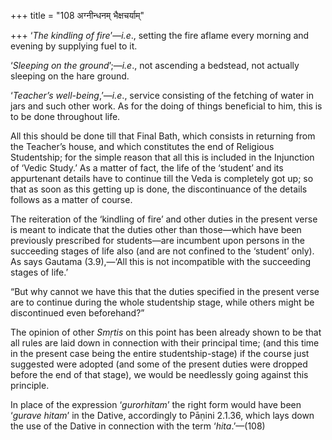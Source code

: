 +++
title = "108 अग्नीन्धनम् भैक्षचर्याम्"

+++
‘*The kindling of fire*’—*i.e*., setting the fire aflame every morning
and evening by supplying fuel to it.

‘*Sleeping on the ground*’;—*i.e*., not ascending a bedstead, not
actually sleeping on the hare ground.

‘*Teacher’s well-being*,’—*i.e*., service consisting of the fetching of
water in jars and such other work. As for the doing of things beneficial
to him, this is to be done throughout life.

All this should be done till that Final Bath, which consists in
returning from the Teacher’s house, and which constitutes the end of
Religious Studentship; for the simple reason that all this is included
in the Injunction of ‘Vedic Study.’ As a matter of fact, the life of the
‘student’ and its appurtenant details have to continue till the Veda is
completely got up; so that as soon as this getting up is done, the
discontinuance of the details follows as a matter of course.

The reiteration of the ‘kindling of fire’ and other duties in the
present verse is meant to indicate that the duties other than
those—which have been previously prescribed for students—are incumbent
upon persons in the succeeding stages of life also (and are not confined
to the ‘student’ only). As says Gautama (3.9),—‘All this is not
incompatible with the succeeding stages of life.’

“But why cannot we have this that the duties specified in the present
verse are to continue during the whole studentship stage, while others
might be discontinued even beforehand?”

The opinion of other *Smṛtis* on this point has been already shown to be
that all rules are laid down in connection with their principal time;
(and this time in the present case being the entire studentship-stage)
if the course just suggested were adopted (and some of the present
duties were dropped before the end of that stage), we would be
needlessly going against this principle.

In place of the expression ‘*gurorhitam*’ the right form would have been
‘*gurave hitam*’ in the Dative, accordingly to Pāṇini 2.1.36, which lays
down the use of the Dative in connection with the term ‘*hita*.’—(108)


